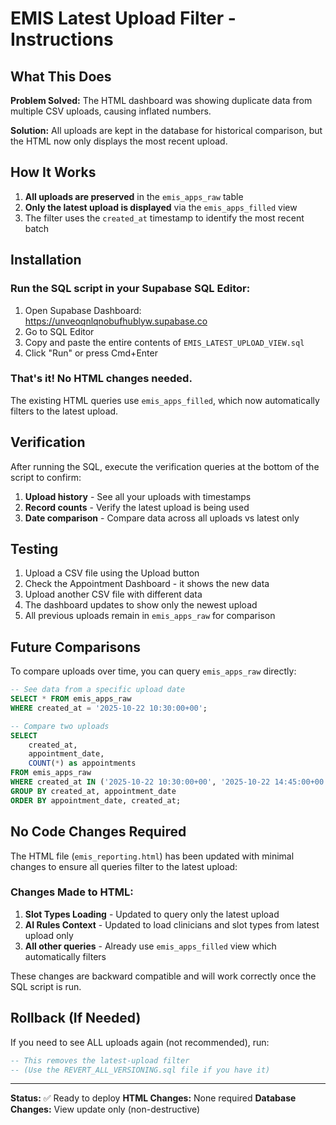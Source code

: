 # EMIS Latest Upload Filter - Instructions

## What This Does

**Problem Solved:** The HTML dashboard was showing duplicate data from multiple CSV uploads, causing inflated numbers.

**Solution:** All uploads are kept in the database for historical comparison, but the HTML now only displays the most recent upload.

## How It Works

1. **All uploads are preserved** in the `emis_apps_raw` table
2. **Only the latest upload is displayed** via the `emis_apps_filled` view
3. The filter uses the `created_at` timestamp to identify the most recent batch

## Installation

### Run the SQL script in your Supabase SQL Editor:

1. Open Supabase Dashboard: https://unveoqnlqnobufhublyw.supabase.co
2. Go to SQL Editor
3. Copy and paste the entire contents of `EMIS_LATEST_UPLOAD_VIEW.sql`
4. Click "Run" or press Cmd+Enter

### That's it! No HTML changes needed.

The existing HTML queries use `emis_apps_filled`, which now automatically filters to the latest upload.

## Verification

After running the SQL, execute the verification queries at the bottom of the script to confirm:

1. **Upload history** - See all your uploads with timestamps
2. **Record counts** - Verify the latest upload is being used
3. **Date comparison** - Compare data across all uploads vs latest only

## Testing

1. Upload a CSV file using the Upload button
2. Check the Appointment Dashboard - it shows the new data
3. Upload another CSV file with different data
4. The dashboard updates to show only the newest upload
5. All previous uploads remain in `emis_apps_raw` for comparison

## Future Comparisons

To compare uploads over time, you can query `emis_apps_raw` directly:

```sql
-- See data from a specific upload date
SELECT * FROM emis_apps_raw
WHERE created_at = '2025-10-22 10:30:00+00';

-- Compare two uploads
SELECT 
    created_at,
    appointment_date,
    COUNT(*) as appointments
FROM emis_apps_raw
WHERE created_at IN ('2025-10-22 10:30:00+00', '2025-10-22 14:45:00+00')
GROUP BY created_at, appointment_date
ORDER BY appointment_date, created_at;
```

## No Code Changes Required

The HTML file (`emis_reporting.html`) has been updated with minimal changes to ensure all queries filter to the latest upload:

### Changes Made to HTML:
1. **Slot Types Loading** - Updated to query only the latest upload
2. **AI Rules Context** - Updated to load clinicians and slot types from latest upload only
3. **All other queries** - Already use `emis_apps_filled` view which automatically filters

These changes are backward compatible and will work correctly once the SQL script is run.

## Rollback (If Needed)

If you need to see ALL uploads again (not recommended), run:

```sql
-- This removes the latest-upload filter
-- (Use the REVERT_ALL_VERSIONING.sql file if you have it)
```

---

**Status:** ✅ Ready to deploy
**HTML Changes:** None required
**Database Changes:** View update only (non-destructive)
